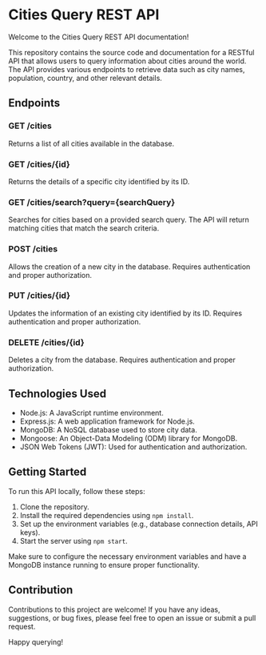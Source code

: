 # Cities Query REST API

Welcome to the Cities Query REST API documentation!

This repository contains the source code and documentation for a RESTful API that allows users to query information about cities around the world. The API provides various endpoints to retrieve data such as city names, population, country, and other relevant details.

## Endpoints

### GET /cities

Returns a list of all cities available in the database.

### GET /cities/{id}

Returns the details of a specific city identified by its ID.

### GET /cities/search?query={searchQuery}

Searches for cities based on a provided search query. The API will return matching cities that match the search criteria.

### POST /cities

Allows the creation of a new city in the database. Requires authentication and proper authorization.

### PUT /cities/{id}

Updates the information of an existing city identified by its ID. Requires authentication and proper authorization.

### DELETE /cities/{id}

Deletes a city from the database. Requires authentication and proper authorization.

## Technologies Used

- Node.js: A JavaScript runtime environment.
- Express.js: A web application framework for Node.js.
- MongoDB: A NoSQL database used to store city data.
- Mongoose: An Object-Data Modeling (ODM) library for MongoDB.
- JSON Web Tokens (JWT): Used for authentication and authorization.

## Getting Started

To run this API locally, follow these steps:

1. Clone the repository.
2. Install the required dependencies using `npm install`.
3. Set up the environment variables (e.g., database connection details, API keys).
4. Start the server using `npm start`.

Make sure to configure the necessary environment variables and have a MongoDB instance running to ensure proper functionality.

## Contribution

Contributions to this project are welcome! If you have any ideas, suggestions, or bug fixes, please feel free to open an issue or submit a pull request.

Happy querying!


